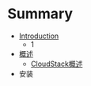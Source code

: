 # Summary

* [Introduction](README.md)
   * 1
* [概述](#)
   * [CloudStack概述](install/cloudstack_pre.md)
* 安装

